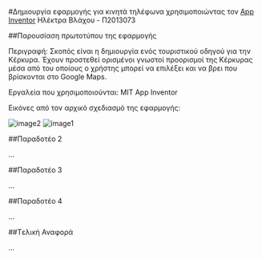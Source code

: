 #Δημιουργία εφαρμογής για κινητά τηλέφωνα χρησιμοποιώντας τον [App Inventor](https://www.dropbox.com/s/iymof7sxp3ldj1k/App%20inventor2.docx?dl=0)
Ηλέκτρα Βλάχου - Π2013073

##Παρουσίαση πρωτοτύπου της εφαρμογής

Περιγραφή: Σκοπός είναι η δημιουργία ενός τουριστικού οδηγού για την Κέρκυρα. Έχουν προστεθεί ορισμένοι γνωστοί προορισμοί της Κέρκυρας μέσα από του οποίους ο χρήστης μπορεί να επιλέξει και να βρει που βρίσκονται στο Google Maps.

Eργαλεία που χρησιμοποιούνται: MIT App Inventor

Εικόνες από τον αρχικό σχεδιασμό της εφαρμογής:

![image2](https://cloud.githubusercontent.com/assets/17161099/13642753/6cebdbdc-e626-11e5-9b4a-17fbf5dc5712.PNG)
![image1](https://cloud.githubusercontent.com/assets/17161099/13575342/101bf810-e491-11e5-96f1-9a65b6b111ed.PNG)

##Παραδοτέο 2

…

##Παραδοτέο 3

...

##Παραδοτέο 4

...

##Tελική Αναφορά

...
